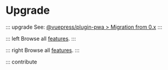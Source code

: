# Upgrade

::: upgrade
See: [@vuepress/plugin-pwa > Migration from 0.x](../plugin/official/plugin-pwa.md#migration-from-0-x)
:::

::: left
Browse all [features](/features.md "Overview of the documentation updates").
:::

::: right
Browse all [features](/features.md "Overview of the documentation updates").
:::

::: contribute


